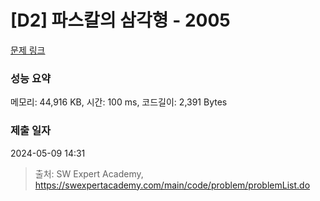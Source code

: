 # [D2] 파스칼의 삼각형 - 2005 

[문제 링크](https://swexpertacademy.com/main/code/problem/problemDetail.do?contestProbId=AV5P0-h6Ak4DFAUq) 

### 성능 요약

메모리: 44,916 KB, 시간: 100 ms, 코드길이: 2,391 Bytes

### 제출 일자

2024-05-09 14:31



> 출처: SW Expert Academy, https://swexpertacademy.com/main/code/problem/problemList.do